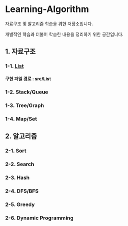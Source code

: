 # Learning-Algorithm
자료구조 및 알고리즘 학습을 위한 저장소입니다.

개별적인 학습과 더불어 학습한 내용을 정리하기 위한 공간입니다.

## 1. 자료구조
### 1-1. <a href="https://readerr.tistory.com/33" target="_blank">List</a>
####  구현 파일 경로 : src/List
### 1-2. Stack/Queue
### 1-3. Tree/Graph
### 1-4. Map/Set
## 2. 알고리즘
### 2-1. Sort
### 2-2. Search
### 2-3. Hash
### 2-4. DFS/BFS
### 2-5. Greedy
### 2-6. Dynamic Programming
